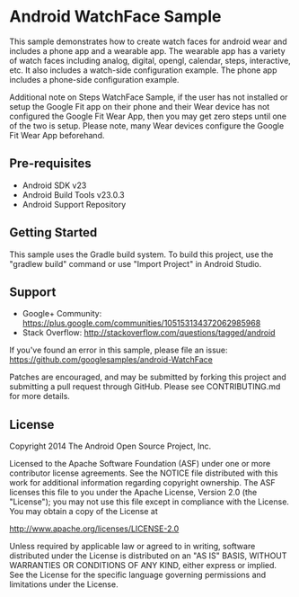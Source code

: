 
Android WatchFace Sample
===================================

This sample demonstrates how to create watch faces for android wear and includes a phone app
and a wearable app. The wearable app has a variety of watch faces including analog, digital,
opengl, calendar, steps, interactive, etc. It also includes a watch-side configuration example.
The phone app includes a phone-side configuration example.

Additional note on Steps WatchFace Sample, if the user has not installed or setup the Google Fit app
on their phone and their Wear device has not configured the Google Fit Wear App, then you may get
zero steps until one of the two is setup. Please note, many Wear devices configure the Google Fit
Wear App beforehand.

Pre-requisites
--------------

- Android SDK v23
- Android Build Tools v23.0.3
- Android Support Repository

Getting Started
---------------

This sample uses the Gradle build system. To build this project, use the
"gradlew build" command or use "Import Project" in Android Studio.

Support
-------

- Google+ Community: https://plus.google.com/communities/105153134372062985968
- Stack Overflow: http://stackoverflow.com/questions/tagged/android

If you've found an error in this sample, please file an issue:
https://github.com/googlesamples/android-WatchFace

Patches are encouraged, and may be submitted by forking this project and
submitting a pull request through GitHub. Please see CONTRIBUTING.md for more details.

License
-------

Copyright 2014 The Android Open Source Project, Inc.

Licensed to the Apache Software Foundation (ASF) under one or more contributor
license agreements.  See the NOTICE file distributed with this work for
additional information regarding copyright ownership.  The ASF licenses this
file to you under the Apache License, Version 2.0 (the "License"); you may not
use this file except in compliance with the License.  You may obtain a copy of
the License at

http://www.apache.org/licenses/LICENSE-2.0

Unless required by applicable law or agreed to in writing, software
distributed under the License is distributed on an "AS IS" BASIS, WITHOUT
WARRANTIES OR CONDITIONS OF ANY KIND, either express or implied.  See the
License for the specific language governing permissions and limitations under
the License.
